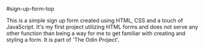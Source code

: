 #sign-up-form-top

This is a simple sign up form created using HTML, CSS and a touch of JavaScript. It's my first project utilizing HTML forms and does not serve any other function than being a way for me to get familiar with creating and styling a form. It is part of 'The Odin Project'.
